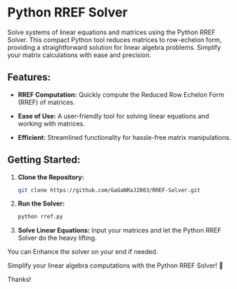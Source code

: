 # Python RREF Solver

Solve systems of linear equations and matrices using the Python RREF Solver. This compact Python tool reduces matrices to row-echelon form, providing a straightforward solution for linear algebra problems. Simplify your matrix calculations with ease and precision.

## Features:

- **RREF Computation:** Quickly compute the Reduced Row Echelon Form (RREF) of matrices.
  
- **Ease of Use:** A user-friendly tool for solving linear equations and working with matrices.

- **Efficient:** Streamlined functionality for hassle-free matrix manipulations.

## Getting Started:

1. **Clone the Repository:**
   ```bash
   git clone https://github.com/GaGaNRaJ2003/RREF-Solver.git
   ```

2. **Run the Solver:**
   ```bash
   python rref.py
   ```

3. **Solve Linear Equations:**
   Input your matrices and let the Python RREF Solver do the heavy lifting.

You can Enhance the solver on your end if needed.

Simplify your linear algebra computations with the Python RREF Solver! 🧮

Thanks!

